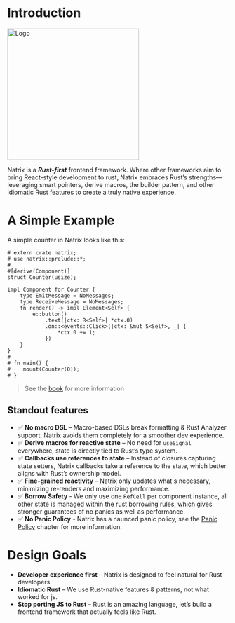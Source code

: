 # Introduction

<img src="https://github.com/vivax3794/natrix/raw/master/assets/logo.png" alt="Logo" width="300" height="300">

Natrix is a ***Rust-first*** frontend framework. Where other frameworks aim to bring React-style development to rust, Natrix embraces Rust’s strengths—leveraging smart pointers, derive macros, the builder pattern, and other idiomatic Rust features to create a truly native experience.

# A Simple Example
A simple counter in Natrix looks like this: 
```rust,no_run
# extern crate natrix;
# use natrix::prelude::*;
#
#[derive(Component)]
struct Counter(usize);

impl Component for Counter {
    type EmitMessage = NoMessages;
    type ReceiveMessage = NoMessages;
    fn render() -> impl Element<Self> {
        e::button()
            .text(|ctx: R<Self>| *ctx.0)
            .on::<events::Click>(|ctx: &mut S<Self>, _| {
                *ctx.0 += 1;
            })
    }
}
# 
# fn main() {
#    mount(Counter(0));
# }
```
> See the [book](TODO) for more information

## Standout features
* ✅ **No macro DSL** – Macro-based DSLs break formatting & Rust Analyzer support. Natrix avoids them completely for a smoother dev experience.
* ✅ **Derive macros for reactive state** – No need for `useSignal` everywhere, state is directly tied to Rust’s type system.
* ✅ **Callbacks use references to state** – Instead of closures capturing state setters, Natrix callbacks take a reference to the state, which better aligns with Rust’s ownership model.
* ✅ **Fine-grained reactivity** – Natrix only updates what's necessary, minimizing re-renders and maximizing performance.
* ✅ **Borrow Safety** - We only use one `RefCell` per component instance, all other state is managed within the rust borrowing rules, which gives stronger guarantees of no panics as well as performance. 
* ✅ **No Panic Policy** - Natrix has a naunced panic policy, see the [Panic Policy](TODO) chapter for more information.

# Design Goals
* **Developer experience first** – Natrix is designed to feel natural for Rust developers.
* **Idiomatic Rust** – We use Rust-native features & patterns, not what worked for js.
* **Stop porting JS to Rust** – Rust is an amazing language, let’s build a frontend framework that actually feels like Rust.

